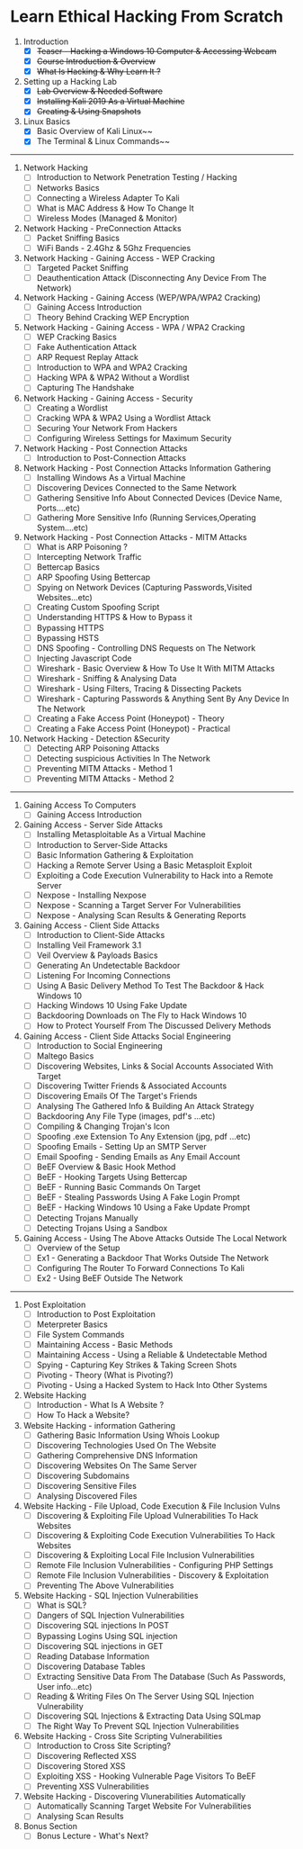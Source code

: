 # Learn Ethical Hacking From Scratch

1. Introduction
    - [x] ~~Teaser - Hacking a Windows 10 Computer & Accessing Webcam~~
    - [x] ~~Course Introduction & Overview~~
    - [x] ~~What Is Hacking & Why Learn It ?~~
1. Setting up a Hacking Lab
    - [x] ~~Lab Overview & Needed Software~~
    - [x] ~~Installing Kali 2019 As a Virtual Machine~~
    - [x] ~~Creating & Using Snapshots~~
1. Linux Basics
    - [x] Basic Overview of Kali Linux~~
    - [x] The Terminal & Linux Commands~~
---
1. Network Hacking
    - [ ] Introduction to Network Penetration Testing / Hacking
    - [ ] Networks Basics
    - [ ] Connecting a Wireless Adapter To Kali
    - [ ] What is MAC Address & How To Change It
    - [ ] Wireless Modes (Managed & Monitor)

1. Network Hacking - PreConnection Attacks
    - [ ] Packet Sniffing Basics
    - [ ] WiFi Bands - 2.4Ghz & 5Ghz Frequencies

1. Network Hacking - Gaining Access - WEP Cracking
    - [ ] Targeted Packet Sniffing
    - [ ] Deauthentication Attack (Disconnecting Any Device From The Network)

1. Network Hacking - Gaining Access (WEP/WPA/WPA2 Cracking)
    - [ ] Gaining Access Introduction
    - [ ] Theory Behind Cracking WEP Encryption
1. Network Hacking - Gaining Access - WPA / WPA2 Cracking
    - [ ] WEP Cracking Basics
    - [ ] Fake Authentication Attack
    - [ ] ARP Request Replay Attack
    - [ ] Introduction to WPA and WPA2 Cracking
    - [ ] Hacking WPA & WPA2 Without a Wordlist
    - [ ] Capturing The Handshake
1. Network Hacking - Gaining Access - Security
    - [ ] Creating a Wordlist
    - [ ] Cracking WPA & WPA2 Using a Wordlist Attack
    - [ ] Securing Your Network From Hackers
    - [ ] Configuring Wireless Settings for Maximum Security
1. Network Hacking - Post Connection Attacks
    - [ ] Introduction to Post-Connection Attacks
1. Network Hacking - Post Connection Attacks Information Gathering
    - [ ] Installing Windows As a Virtual Machine
    - [ ] Discovering Devices Connected to the Same Network
    - [ ] Gathering Sensitive Info About Connected Devices (Device Name, Ports....etc)
    - [ ] Gathering More Sensitive Info (Running Services,Operating System....etc)
1. Network Hacking - Post Connection Attacks - MITM Attacks
    - [ ] What is ARP Poisoning ?
    - [ ] Intercepting Network Traffic
    - [ ] Bettercap Basics
    - [ ] ARP Spoofing Using Bettercap
    - [ ] Spying on Network Devices (Capturing Passwords,Visited Websites...etc)
    - [ ] Creating Custom Spoofing Script
    - [ ] Understanding HTTPS & How to Bypass it
    - [ ] Bypassing HTTPS
    - [ ] Bypassing HSTS
    - [ ] DNS Spoofing - Controlling DNS Requests on The Network
    - [ ] Injecting Javascript Code
    - [ ] Wireshark - Basic Overview & How To Use It With MITM Attacks
    - [ ] Wireshark - Sniffing & Analysing Data
    - [ ] Wireshark - Using Filters, Tracing & Dissecting Packets
    - [ ] Wireshark - Capturing Passwords & Anything Sent By Any Device In The Network
    - [ ] Creating a Fake Access Point (Honeypot) - Theory
    - [ ] Creating a Fake Access Point (Honeypot) - Practical
1. Network Hacking - Detection &Security
    - [ ] Detecting ARP Poisoning Attacks
    - [ ] Detecting suspicious Activities In The Network
    - [ ] Preventing MITM Attacks - Method 1
    - [ ] Preventing MITM Attacks - Method 2
---
1. Gaining Access To Computers
    - [ ] Gaining Access Introduction
1. Gaining Access - Server Side Attacks
    - [ ] Installing Metasploitable As a Virtual Machine
    - [ ] Introduction to Server-Side Attacks
    - [ ] Basic Information Gathering & Exploitation
    - [ ] Hacking a Remote Server Using a Basic Metasploit Exploit
    - [ ] Exploiting a Code Execution Vulnerability to Hack into a Remote Server
    - [ ] Nexpose - Installing Nexpose
    - [ ] Nexpose - Scanning a Target Server For Vulnerabilities
    - [ ] Nexpose - Analysing Scan Results & Generating Reports
1. Gaining Access - Client Side Attacks
    - [ ] Introduction to Client-Side Attacks
    - [ ] Installing Veil Framework 3.1
    - [ ] Veil Overview & Payloads Basics
    - [ ] Generating An Undetectable Backdoor
    - [ ] Listening For Incoming Connections
    - [ ] Using A Basic Delivery Method To Test The Backdoor & Hack Windows 10
    - [ ] Hacking Windows 10 Using Fake Update
    - [ ] Backdooring Downloads on The Fly to Hack Windows 10
    - [ ] How to Protect Yourself From The Discussed Delivery Methods
1. Gaining Access - Client Side Attacks Social Engineering
    - [ ] Introduction to Social Engineering
    - [ ] Maltego Basics
    - [ ] Discovering Websites, Links & Social Accounts Associated With Target
    - [ ] Discovering Twitter Friends & Associated Accounts
    - [ ] Discovering Emails Of The Target's Friends
    - [ ] Analysing The Gathered Info & Building An Attack Strategy
    - [ ] Backdooring Any File Type (images, pdf's ...etc)
    - [ ] Compiling & Changing Trojan's Icon
    - [ ] Spoofing .exe Extension To Any Extension (jpg, pdf ...etc)
    - [ ] Spoofing Emails - Setting Up an SMTP Server
    - [ ] Email Spoofing - Sending Emails as Any Email Account
    - [ ] BeEF Overview & Basic Hook Method
    - [ ] BeEF - Hooking Targets Using Bettercap
    - [ ] BeEF - Running Basic Commands On Target
    - [ ] BeEF - Stealing Passwords Using A Fake Login Prompt
    - [ ] BeEF - Hacking Windows 10 Using a Fake Update Prompt
    - [ ] Detecting Trojans Manually
    - [ ] Detecting Trojans Using a Sandbox
1. Gaining Access - Using The Above Attacks Outside The Local Network
    - [ ] Overview of the Setup
    - [ ] Ex1 - Generating a Backdoor That Works Outside The Network
    - [ ] Configuring The Router To Forward Connections To Kali
    - [ ] Ex2 - Using BeEF Outside The Network
---
1. Post Exploitation
    - [ ] Introduction to Post Exploitation
    - [ ] Meterpreter Basics
    - [ ] File System Commands
    - [ ] Maintaining Access - Basic Methods
    - [ ] Maintaining Access - Using a Reliable & Undetectable Method
    - [ ] Spying - Capturing Key Strikes & Taking Screen Shots
    - [ ] Pivoting - Theory (What is Pivoting?)
    - [ ] Pivoting - Using a Hacked System to Hack Into Other Systems
1. Website Hacking
    - [ ] Introduction - What Is A Website ?
    - [ ] How To Hack a Website?
1. Website Hacking - information Gathering
    - [ ] Gathering Basic Information Using Whois Lookup
    - [ ] Discovering Technologies Used On The Website
    - [ ] Gathering Comprehensive DNS Information
    - [ ] Discovering Websites On The Same Server
    - [ ] Discovering Subdomains
    - [ ] Discovering Sensitive Files
    - [ ] Analysing Discovered Files
1. Website Hacking - File Upload, Code Execution & File Inclusion Vulns
    - [ ] Discovering & Exploiting File Upload Vulnerabilities To Hack Websites
    - [ ] Discovering & Exploiting Code Execution Vulnerabilities To Hack Websites
    - [ ] Discovering & Exploiting Local File Inclusion Vulnerabilities
    - [ ] Remote File Inclusion Vulnerabilities - Configuring PHP Settings
    - [ ] Remote File Inclusion Vulnerabilities - Discovery & Exploitation
    - [ ] Preventing The Above Vulnerabilities
1. Website Hacking - SQL Injection Vulnerabilities
    - [ ] What is SQL?
    - [ ] Dangers of SQL Injection Vulnerabilities
    - [ ] Discovering SQL injections In POST
    - [ ] Bypassing Logins Using SQL injection
    - [ ] Discovering SQL injections in GET
    - [ ] Reading Database Information
    - [ ] Discovering Database Tables
    - [ ] Extracting Sensitive Data From The Database (Such As Passwords, User info...etc)
    - [ ] Reading & Writing Files On The Server Using SQL Injection Vulnerability
    - [ ] Discovering SQL Injections & Extracting Data Using SQLmap
    - [ ] The Right Way To Prevent SQL Injection Vulnerabilities
1. Website Hacking - Cross Site Scripting Vulnerabilities
    - [ ] Introduction to Cross Site Scripting?
    - [ ] Discovering Reflected XSS
    - [ ] Discovering Stored XSS
    - [ ] Exploiting XSS - Hooking Vulnerable Page Visitors To BeEF
    - [ ] Preventing XSS Vulnerabilities
1. Website Hacking - Discovering Vlunerabilities Automatically
    - [ ] Automatically Scanning Target Website For Vulnerabilities
    - [ ] Analysing Scan Results
1. Bonus Section
    - [ ] Bonus Lecture - What's Next?

